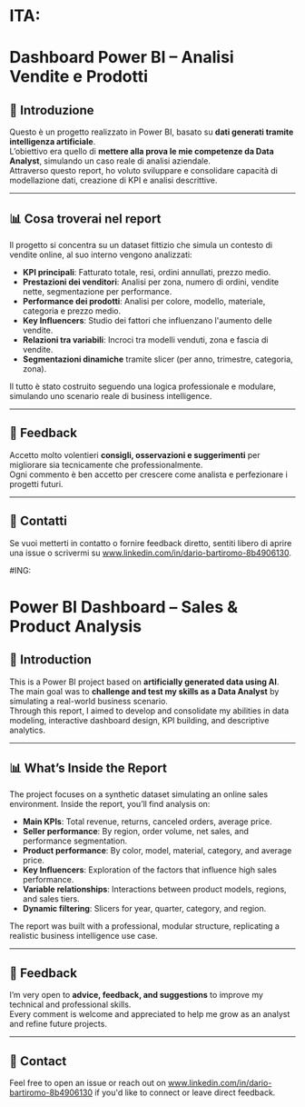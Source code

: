 # ITA:

# Dashboard Power BI – Analisi Vendite e Prodotti

## 🧠 Introduzione

Questo è un progetto realizzato in Power BI, basato su **dati generati tramite intelligenza artificiale**.  
L’obiettivo era quello di **mettere alla prova le mie competenze da Data Analyst**, simulando un caso reale di analisi aziendale.  
Attraverso questo report, ho voluto sviluppare e consolidare capacità di modellazione dati, creazione di KPI e analisi descrittive.

---

## 📊 Cosa troverai nel report

Il progetto si concentra su un dataset fittizio che simula un contesto di vendite online, al suo interno vengono analizzati:

- **KPI principali**: Fatturato totale, resi, ordini annullati, prezzo medio.
- **Prestazioni dei venditori**: Analisi per zona, numero di ordini, vendite nette, segmentazione per performance.
- **Performance dei prodotti**: Analisi per colore, modello, materiale, categoria e prezzo medio.
- **Key Influencers**: Studio dei fattori che influenzano l'aumento delle vendite.
- **Relazioni tra variabili**: Incroci tra modelli venduti, zona e fascia di vendite.
- **Segmentazioni dinamiche** tramite slicer (per anno, trimestre, categoria, zona).

Il tutto è stato costruito seguendo una logica professionale e modulare, simulando uno scenario reale di business intelligence.

---

## 💬 Feedback

Accetto molto volentieri **consigli, osservazioni e suggerimenti** per migliorare sia tecnicamente che professionalmente.  
Ogni commento è ben accetto per crescere come analista e perfezionare i progetti futuri.

---

## 📎 Contatti

Se vuoi metterti in contatto o fornire feedback diretto, sentiti libero di aprire una issue o scrivermi su www.linkedin.com/in/dario-bartiromo-8b4906130.




#ING:

# Power BI Dashboard – Sales & Product Analysis

## 🧠 Introduction

This is a Power BI project based on **artificially generated data using AI**.  
The main goal was to **challenge and test my skills as a Data Analyst** by simulating a real-world business scenario.  
Through this report, I aimed to develop and consolidate my abilities in data modeling, interactive dashboard design, KPI building, and descriptive analytics.

---

## 📊 What’s Inside the Report

The project focuses on a synthetic dataset simulating an online sales environment. Inside the report, you’ll find analysis on:

- **Main KPIs**: Total revenue, returns, canceled orders, average price.
- **Seller performance**: By region, order volume, net sales, and performance segmentation.
- **Product performance**: By color, model, material, category, and average price.
- **Key Influencers**: Exploration of the factors that influence high sales performance.
- **Variable relationships**: Interactions between product models, regions, and sales tiers.
- **Dynamic filtering**: Slicers for year, quarter, category, and region.

The report was built with a professional, modular structure, replicating a realistic business intelligence use case.

---

## 💬 Feedback

I’m very open to **advice, feedback, and suggestions** to improve my technical and professional skills.  
Every comment is welcome and appreciated to help me grow as an analyst and refine future projects.

---

## 📎 Contact

Feel free to open an issue or reach out on www.linkedin.com/in/dario-bartiromo-8b4906130 if you'd like to connect or leave direct feedback.



